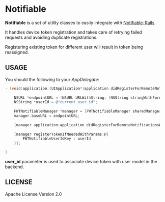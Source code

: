 # Notifiable

<b>Notifiable</b> is a set of utility classes to easily integrate with
<a href="https://github.com/FutureWorkshops/Notifiable-Rails">Notifiable-Rails</a>.

It handles device token registration and takes care of retrying failed requests and avoiding duplicate registrations.

Registering existing token for different user will result in token being reassigned.

## USAGE

You should the following to your <i>AppDelegate</i>:

```objectivec
- (void)application:(UIApplication*)application didRegisterForRemoteNotificationsWithDeviceToken:(NSData*)deviceToken {
	
    NSURL *endpointURL = [NSURL URLWithString: [NSString stringWithFormat:@"http://HOST/device_tokens"]];
    NSString *userId = @"current_user_id";
    
    FWTNotifiableManager *manager = [FWTNotifiableManager sharedManager];
    manager.baseURL = endpointURL;
    
    [manager application:application didRegisterForRemoteNotificationsWithDeviceToken:deviceToken];
    
	[manager registerTokenIfNeededWithParams:@{
        FWTNotifiableUserIdKey : userId
    }];

}
```
<b>user_id</b> parameter is used to associate device token with user model in the backend.


## LICENSE

Apache License Version 2.0